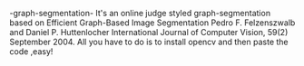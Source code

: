  -graph-segmentation-
It's an online judge styled graph-segmentation based on Efficient Graph-Based Image Segmentation Pedro F. Felzenszwalb and Daniel P. Huttenlocher International Journal of Computer Vision, 59(2) September 2004.
All you have to do is to install opencv and then paste the code ,easy!
